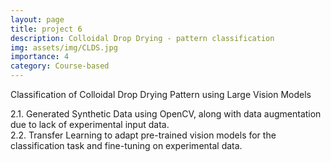 ```yaml
---
layout: page
title: project 6
description: Colloidal Drop Drying - pattern classification
img: assets/img/CLDS.jpg
importance: 4
category: Course-based
---
```


Classification of Colloidal Drop Drying Pattern using Large Vision Models

2.1. Generated Synthetic Data using OpenCV, along with data augmentation due to lack of experimental input data. \
2.2. Transfer Learning to adapt pre-trained vision models for the classification task and fine-tuning on experimental data.
